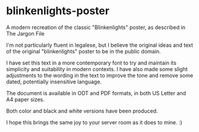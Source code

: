 # blinkenlights-poster
A modern recreation of the classic "Blinkenlights" poster, as described in The Jargon File

I'm not particularly fluent in legalese, but I believe the original ideas and text of the
original "blinkenlights" poster to be in the public domain.

I have set this text in a more contemporary font to try and maintain its simplicity and
suitability in modern contexts. I have also made some slight adjustments to the wording
in the text to improve the tone and remove some dated, potentially insensitive language.

The document is available in ODT and PDF formats, in both US Letter and A4 paper sizes.

Both color and black and white versions have been produced.

I hope this brings the same joy to your server room as it does to mine. :)
